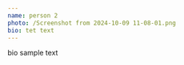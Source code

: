 ```yaml
---
name: person 2
photo: /Screenshot from 2024-10-09 11-08-01.png
bio: tet text
---
```

bio  sample text
